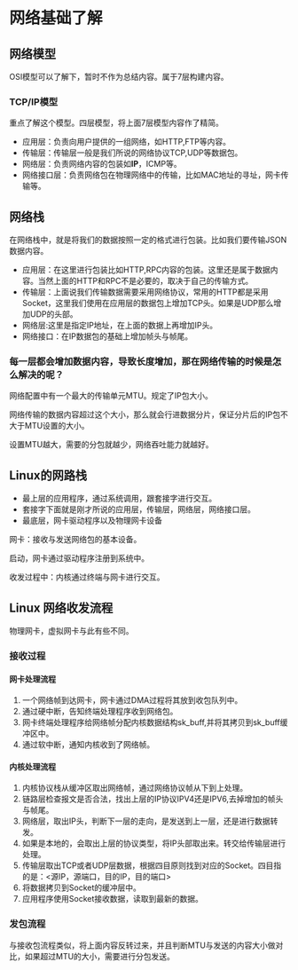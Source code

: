 # 网络基础了解

## 网络模型

OSI模型可以了解下，暂时不作为总结内容。属于7层构建内容。

### TCP/IP模型

重点了解这个模型。四层模型，将上面7层模型内容作了精简。

- 应用层：负责向用户提供的一组网络，如HTTP,FTP等内容。
- 传输层：传输层一般是我们所说的网络协议TCP,UDP等数据包。
- 网络层：负责网络内容的包装如**IP**，ICMP等。
- 网络接口层：负责网络包在物理网络中的传输，比如MAC地址的寻址，网卡传输等。

## 网络栈

在网络栈中，就是将我们的数据按照一定的格式进行包装。比如我们要传输JSON数据内容。

- 应用层：在这里进行包装比如HTTP,RPC内容的包装。这里还是属于数据内容。当然上面的HTTP和RPC不是必要的，取决于自己的传输方式。
- 传输层：上面说我们传输数据需要采用网络协议，常用的HTTP都是采用Socket，这里我们使用在应用层的数据包上增加TCP头。如果是UDP那么增加UDP的头部。
- 网络层:这里是指定IP地址，在上面的数据上再增加IP头。
- 网络接口：在IP数据包的基础上增加帧头与帧尾。

### 每一层都会增加数据内容，导致长度增加，那在网络传输的时候是怎么解决的呢？

网络配置中有一个最大的传输单元MTU。规定了IP包大小。

网络传输的数据内容超过这个大小，那么就会行进数据分片，保证分片后的IP包不大于MTU设置的大小。

设置MTU越大，需要的分包就越少，网络吞吐能力就越好。

## Linux的网路栈

- 最上层的应用程序，通过系统调用，跟套接字进行交互。
- 套接字下面就是刚才所说的应用层，传输层，网络层，网络接口层。
- 最底层，网卡驱动程序以及物理网卡设备

网卡：接收与发送网络包的基本设备。

启动，网卡通过驱动程序注册到系统中。

收发过程中：内核通过终端与网卡进行交互。

## Linux 网络收发流程

物理网卡，虚拟网卡与此有些不同。

### 接收过程

#### 网卡处理流程

1. 一个网络帧到达网卡，网卡通过DMA过程将其放到收包队列中。
2. 通过硬中断，告知终端处理程序收到网络包。
3. 网卡终端处理程序给网络帧分配内核数据结构sk_buff,并将其拷贝到sk_buff缓冲区中。
4. 通过软中断，通知内核收到了网络帧。

#### 内核处理流程

1. 内核协议栈从缓冲区取出网络帧，通过网络协议帧从下到上处理。
2. 链路层检查报文是否合法，找出上层的IP协议IPV4还是IPV6,去掉增加的帧头与帧尾。
3. 网络层，取出IP头，判断下一层的走向，是发送到上一层，还是进行数据转发。
4. 如果是本地的，会取出上层的协议类型，将IP头部取出来。转交给传输层进行处理。
5. 传输层取出TCP或者UDP层数据，根据四目原则找到对应的Socket。四目指的是：<源IP，源端口，目的IP，目的端口>
6. 将数据拷贝到Socket的缓冲层中。
7. 应用程序使用Socket接收数据，读取到最新的数据。

### 发包流程

与接收包流程类似，将上面内容反转过来，并且判断MTU与发送的内容大小做对比，如果超过MTU的大小，需要进行分包发送。

